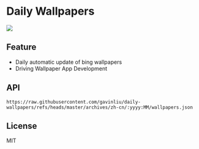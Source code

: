 # Daily Wallpapers
  
![](https://www.bing.com/th?id=OHR.WheatearBird_ZH-CN2663965839_UHD.jpg)

## Feature

- Daily automatic update of bing wallpapers
- Driving Wallpaper App Development

## API

```
https://raw.githubusercontent.com/gavinliu/daily-wallpapers/refs/heads/master/archives/zh-cn/:yyyy:MM/wallpapers.json
```

## License

MIT
  